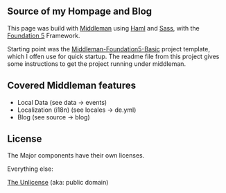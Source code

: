 ## Source of my Hompage and Blog

This page was build with [Middleman](http://middlemanapp.com/) using [Haml](http://haml-lang.com/) 
and [Sass](http://sass-lang.com/), with the  [Foundation 5](http://foundation.zurb.com/) Framework. 

Starting point was the [Middleman-Foundation5-Basic](https://github.com/RalphAtHamburg/middleman-foundation5-basic) 
project template, which I offen use for quick startup. The readme file from this project gives some instructions to
get the project running under middleman.

## Covered Middleman features

- Local Data (see data -> events)
- Localization (i18n) (see locales -> de.yml)
- Blog (see source -> blog)

## License

The Major components have their own licenses.

Everything else:

[The Unlicense](http://unlicense.org/) (aka: public domain)
